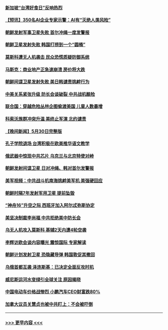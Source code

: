 #### [新加坡“台湾好食日”反响热烈](../pages/prog202/a103723323.md?t=06010343) 
#### [【短讯】350名AI企业专家示警：AI有“灭绝人类风险”](../pages/prog202/a103723345.md?t=06010343) 
#### [朝鲜发射军事卫星失败 首尔冲绳一度发警报](../pages/prog202/a103723344.md?t=06010343) 
#### [朝鲜卫星发射失败 韩国打捞到一个“圆桶”](../pages/prog202/a103723158.md?t=06010343) 
#### [莫斯科遭无人机袭击 民众恐慌质疑防御系统](../pages/prog202/a103723149.md?t=06010343) 
#### [马斯克：商业地产正急速崩溃 房价将大跌](../pages/prog202/a103723153.md?t=06010343) 
#### [朝鲜间谍卫星发射失败 美日韩谴责挑衅行为](../pages/prog202/a103723157.md?t=06010343) 
#### [中美关系紧张升级 防长会谈破裂 中共战机酿险](../pages/prog202/a103723105.md?t=06010343) 
#### [联合国：穿越危险丛林企图偷渡美国 儿童人数暴增](../pages/prog202/a103723107.md?t=06010343) 
#### [科索沃族群冲突升温 美终止军演 北约谴责](../pages/prog202/a103723046.md?t=06010343) 
#### [【晚间新闻】5月30日完整版](../pages/prog202/a103722970.md?t=06010343) 
#### [孔子学院退场 台湾积极在欧美推华语文教学](../pages/prog202/a103722978.md?t=06010343) 
#### [俄武器中惊现中共芯片 乌克兰与北京特使对峙](../pages/prog202/a103722988.md?t=06010343) 
#### [朝鲜发射间谍卫星 日对冲绳、韩对首尔发警报](../pages/prog202/a103722943.md?t=06010343) 
#### [美军视频：中共战斗机南海挑衅美军机 美强硬回应](../pages/prog202/a103722969.md?t=06010343) 
#### [朝鲜时隔7年发射军用卫星 提前坠毁](../pages/prog202/a103722930.md?t=06010343) 
#### [“神舟16”升空之际 西班牙加入阿尔忒弥斯协定](../pages/prog202/a103722855.md?t=06010343) 
#### [美坚决制裁李尚福 中共拒绝美中防长会](../pages/prog202/a103722846.md?t=06010343) 
#### [乌无人机攻入莫斯科 基辅2天内遭4轮空袭](../pages/prog202/a103722845.md?t=06010343) 
#### [李辉访欧会谈内容曝光 震惊国际 专家解读](../pages/prog202/a103722697.md?t=06010343) 
#### [朝鲜计划发射卫星 恐隐藏导弹 韩国敦促其撤回](../pages/prog202/a103722691.md?t=06010343) 
#### [乌俄首都互袭 泽连斯基：已决定全面反攻时机](../pages/prog202/a103722695.md?t=06010343) 
#### [威尼斯运河水变绿引全球关注 原因揭晓](../pages/prog202/a103722675.md?t=06010343) 
#### [中国电动车价格战惨烈 小鹏汽车CEO财富跌80%](../pages/prog202/a103722475.md?t=06010343) 
#### [加拿大议员关慧贞也被中共盯上：不会被吓倒](../pages/prog202/a103722471.md?t=06010343) 

----
#### [ >>> 更早内容 <<< ](../indexes/prog202-earlier.md)
